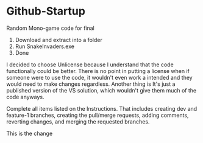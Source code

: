 # Github-Startup
Random Mono-game code for final 
1. Download and extract into a folder
2. Run SnakeInvaders.exe
3. Done



I decided to choose Unlicense because I understand that the code functionally could be better. There is no point in putting a license when if someone were to use the code, it wouldn't even work a intended and they would need to make changes regardless. 
Another thing is It's just a published version of the VS solution, which wouldn't give them much of the code anyways. 



Complete all items listed on the Instructions. That includes creating dev and feature-1 branches, creating the pull/merge requests, adding comments, reverting changes, and merging the requested branches.


This is the change
